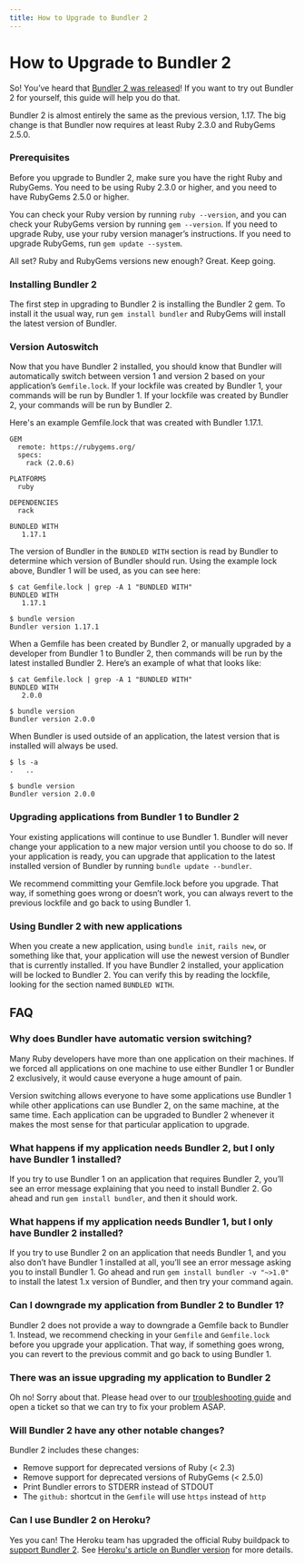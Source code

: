 ```yaml
---
title: How to Upgrade to Bundler 2
---
```


# How to Upgrade to Bundler 2

So! You’ve heard that [Bundler 2 was released](https://bundler.io/blog/2019/01/03/announcing-bundler-2.html)! If you want to try out Bundler 2 for yourself, this guide will help you do that.

Bundler 2 is almost entirely the same as the previous version, 1.17. The big change is that Bundler now requires at least Ruby 2.3.0 and RubyGems 2.5.0.

### Prerequisites
Before you upgrade to Bundler 2, make sure you have the right Ruby and RubyGems. You need to be using Ruby 2.3.0 or higher, and you need to have RubyGems 2.5.0 or higher.

You can check your Ruby version by running `ruby --version`, and you can check your RubyGems version by running `gem --version`. If you need to upgrade Ruby, use your ruby version manager’s instructions. If you need to upgrade RubyGems, run `gem update --system`.

All set? Ruby and RubyGems versions new enough? Great. Keep going.

### Installing Bundler 2
The first step in upgrading to Bundler 2 is installing the Bundler 2 gem. To install it the usual way, run `gem install bundler` and RubyGems will install the latest version of Bundler.

### Version Autoswitch
Now that you have Bundler 2 installed, you should know that Bundler will automatically switch between version 1 and version 2 based on your application’s `Gemfile.lock`. If your lockfile was created by Bundler 1, your commands will be run by Bundler 1. If your lockfile was created by Bundler 2, your commands will be run by Bundler 2.

Here's an example Gemfile.lock that was created with Bundler 1.17.1.

    GEM
      remote: https://rubygems.org/
      specs:
        rack (2.0.6)

    PLATFORMS
      ruby

    DEPENDENCIES
      rack

    BUNDLED WITH
       1.17.1

The version of Bundler in the `BUNDLED WITH` section is read by Bundler to determine which version of Bundler should run. Using the example lock above, Bundler 1 will be used, as you can see here:

    $ cat Gemfile.lock | grep -A 1 "BUNDLED WITH"
    BUNDLED WITH
       1.17.1

    $ bundle version
    Bundler version 1.17.1

When a Gemfile has been created by Bundler 2, or manually upgraded by a developer from Bundler 1 to Bundler 2, then commands will be run by the latest installed Bundler 2. Here’s an example of what that looks like:

    $ cat Gemfile.lock | grep -A 1 "BUNDLED WITH"
    BUNDLED WITH
       2.0.0

    $ bundle version
    Bundler version 2.0.0

When Bundler is used outside of an application, the latest version that is installed will always be used.

    $ ls -a
    .	..

    $ bundle version
    Bundler version 2.0.0

### Upgrading applications from Bundler 1 to Bundler 2
Your existing applications will continue to use Bundler 1. Bundler will never change your application to a new major version until you choose to do so. If your application is ready, you can upgrade that application to the latest installed version of Bundler by running `bundle update --bundler`.

We recommend committing your Gemfile.lock before you upgrade. That way, if something goes wrong or doesn’t work, you can always revert to the previous lockfile and go back to using Bundler 1.

### Using Bundler 2 with new applications
When you create a new application, using `bundle init`, `rails new`, or something like that, your application will use the newest version of Bundler that is currently installed. If you have Bundler 2 installed, your application will be locked to Bundler 2. You can verify this by reading the lockfile, looking for the section named `BUNDLED WITH`.

## FAQ

### Why does Bundler have automatic version switching?
Many Ruby developers have more than one application on their machines. If we forced all applications on one machine to use either Bundler 1 or Bundler 2 exclusively, it would cause everyone a huge amount of pain.

Version switching allows everyone to have some applications use Bundler 1 while other applications can use Bundler 2, on the same machine, at the same time. Each application can be upgraded to Bundler 2 whenever it makes the most sense for that particular application to upgrade.

### What happens if my application needs Bundler 2, but I only have Bundler 1 installed?
If you try to use Bundler 1 on an application that requires Bundler 2, you’ll see an error message explaining that you need to install Bundler 2. Go ahead and run `gem install bundler`, and then it should work.

### What happens if my application needs Bundler 1, but I only have Bundler 2 installed?
If you try to use Bundler 2 on an application that needs Bundler 1, and you also don’t have Bundler 1 installed at all, you’ll see an error message asking you to install Bundler 1. Go ahead and run `gem install bundler -v "~>1.0"` to install the latest 1.x version of Bundler, and then try your command again.

### Can I downgrade my application from Bundler 2 to Bundler 1?
Bundler 2 does not provide a way to downgrade a Gemfile back to Bundler 1. Instead, we recommend checking in your `Gemfile` and `Gemfile.lock` before you upgrade your application. That way, if something goes wrong, you can revert to the previous commit and go back to using Bundler 1.

### There was an issue upgrading my application to Bundler 2
Oh no! Sorry about that. Please head over to our [troubleshooting guide](https://github.com/bundler/bundler/blob/master/doc/TROUBLESHOOTING.md#other-problems) and open a ticket so that we can try to fix your problem ASAP.

### Will Bundler 2 have any other notable changes?
Bundler 2 includes these changes:

* Remove support for deprecated versions of Ruby (\< 2.3)
* Remove support for deprecated versions of RubyGems (\< 2.5.0)
* Print Bundler errors to STDERR instead of STDOUT
* The `github:` shortcut in the `Gemfile` will use `https` instead of `http`

### Can I use Bundler 2 on Heroku?
Yes you can! The Heroku team has upgraded the official Ruby buildpack to [support Bundler 2](https://devcenter.heroku.com/articles/ruby-support#libraries). See [Heroku's article on Bundler version](https://devcenter.heroku.com/articles/bundler-version) for more details.
